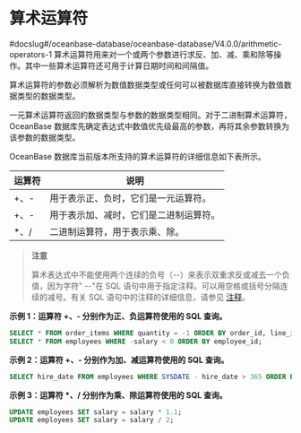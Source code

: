 算术运算符 
==========================
#docslug#/oceanbase-database/oceanbase-database/V4.0.0/arithmetic-operators-1
算术运算符用来对一个或两个参数进行求反、加、减、乘和除等操作。其中一些算术运算符还可用于计算日期时间和间隔值。

算术运算符的参数必须解析为数值数据类型或任何可以被数据库直接转换为数值数据类型的数据类型。

一元算术运算符返回的数据类型与参数的数据类型相同。对于二进制算术运算符，OceanBase 数据库先确定表达式中数值优先级最高的参数，再将其余参数转换为该参数的数据类型。

OceanBase 数据库当前版本所支持的算术运算符的详细信息如下表所示。


| 运算符  |         说明          |
|------|---------------------|
| +、-  | 用于表示正、负时，它们是一元运算符。  |
| +、-  | 用于表示加、减时，它们是二进制运算符。 |
| \*、/ | 二进制运算符，用于表示乘、除。     |


>**注意**
>
>算术表达式中不能使用两个连续的负号（--）来表示双重求反或减去一个负值，因为字符" --"在 SQL 语句中用于指定注释。可以用空格或括号分隔连续的减号。有关 SQL 语句中的注释的详细信息，请参见 [注释](../3.basic-elements-1/6.annotation-1/1.annotation-overview.md)。

**示例 1：运算符 +、- 分别作为正、负运算符使用的 SQL 查询。** 

```sql
SELECT * FROM order_items WHERE quantity = -1 ORDER BY order_id, line_item_id, product_id; 
SELECT * FROM employees WHERE -salary < 0 ORDER BY employee_id;
```



**示例 2：运算符 +、- 分别作为加、减运算符使用的 SQL 查询。** 

```sql
SELECT hire_date FROM employees WHERE SYSDATE - hire_date > 365 ORDER BY hire_date;
```



**示例 3：运算符 \*、/ 分别作为乘、除运算符使用的 SQL 查询。** 

```sql
UPDATE employees SET salary = salary * 1.1;
UPDATE employees SET salary = salary / 2;
```



